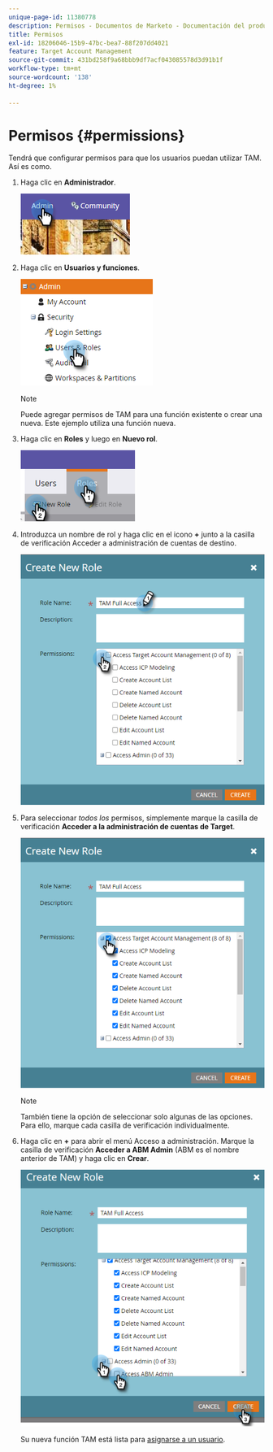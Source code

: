 ```yaml
---
unique-page-id: 11380778
description: Permisos - Documentos de Marketo - Documentación del producto
title: Permisos
exl-id: 18206046-15b9-47bc-bea7-88f207dd4021
feature: Target Account Management
source-git-commit: 431bd258f9a68bbb9df7acf043085578d3d91b1f
workflow-type: tm+mt
source-wordcount: '138'
ht-degree: 1%

---
```


# Permisos {#permissions}

Tendrá que configurar permisos para que los usuarios puedan utilizar TAM. Así es como.

1. Haga clic en **Administrador**.

   ![](assets/one-2.png)

1. Haga clic en **Usuarios y funciones**.

   ![](assets/two-2.png)

   >[!NOTE]
   >
   >Puede agregar permisos de TAM para una función existente o crear una nueva. Este ejemplo utiliza una función nueva.

1. Haga clic en **Roles** y luego en **Nuevo rol**.

   ![](assets/three-2.png)

1. Introduzca un nombre de rol y haga clic en el icono **+** junto a la casilla de verificación Acceder a administración de cuentas de destino.

   ![](assets/permissions-4.png)

1. Para seleccionar _todos los_ permisos, simplemente marque la casilla de verificación **Acceder a la administración de cuentas de Target**.

   ![](assets/permissions-5.png)

   >[!NOTE]
   >
   >También tiene la opción de seleccionar solo algunas de las opciones. Para ello, marque cada casilla de verificación individualmente.

1. Haga clic en **+** para abrir el menú Acceso a administración. Marque la casilla de verificación **Acceder a ABM Admin** (ABM es el nombre anterior de TAM) y haga clic en **Crear**.

   ![](assets/permissions-6.png)

   Su nueva función TAM está lista para [asignarse a un usuario](/help/marketo/product-docs/administration/users-and-roles/managing-user-roles-and-permissions.md#assign-roles-to-a-user).

